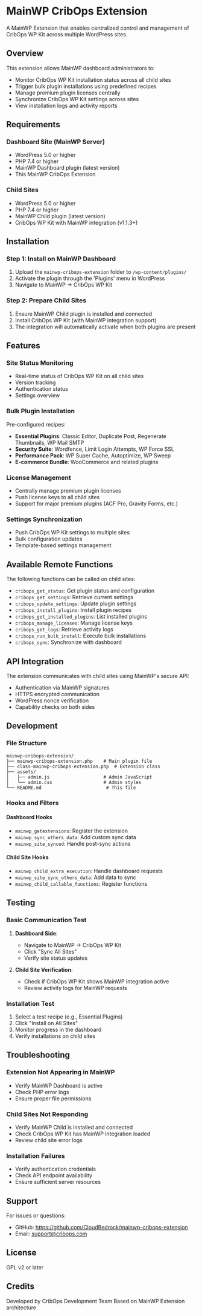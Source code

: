 # MainWP CribOps Extension

A MainWP Extension that enables centralized control and management of CribOps WP Kit across multiple WordPress sites.

## Overview

This extension allows MainWP dashboard administrators to:
- Monitor CribOps WP Kit installation status across all child sites
- Trigger bulk plugin installations using predefined recipes
- Manage premium plugin licenses centrally
- Synchronize CribOps WP Kit settings across sites
- View installation logs and activity reports

## Requirements

### Dashboard Site (MainWP Server)
- WordPress 5.0 or higher
- PHP 7.4 or higher
- MainWP Dashboard plugin (latest version)
- This MainWP CribOps Extension

### Child Sites
- WordPress 5.0 or higher
- PHP 7.4 or higher
- MainWP Child plugin (latest version)
- CribOps WP Kit with MainWP integration (v1.1.3+)

## Installation

### Step 1: Install on MainWP Dashboard

1. Upload the `mainwp-cribops-extension` folder to `/wp-content/plugins/`
2. Activate the plugin through the 'Plugins' menu in WordPress
3. Navigate to MainWP → CribOps WP Kit

### Step 2: Prepare Child Sites

1. Ensure MainWP Child plugin is installed and connected
2. Install CribOps WP Kit (with MainWP integration support)
3. The integration will automatically activate when both plugins are present

## Features

### Site Status Monitoring
- Real-time status of CribOps WP Kit on all child sites
- Version tracking
- Authentication status
- Settings overview

### Bulk Plugin Installation
Pre-configured recipes:
- **Essential Plugins**: Classic Editor, Duplicate Post, Regenerate Thumbnails, WP Mail SMTP
- **Security Suite**: Wordfence, Limit Login Attempts, WP Force SSL
- **Performance Pack**: WP Super Cache, Autoptimize, WP Sweep
- **E-commerce Bundle**: WooCommerce and related plugins

### License Management
- Centrally manage premium plugin licenses
- Push license keys to all child sites
- Support for major premium plugins (ACF Pro, Gravity Forms, etc.)

### Settings Synchronization
- Push CribOps WP Kit settings to multiple sites
- Bulk configuration updates
- Template-based settings management

## Available Remote Functions

The following functions can be called on child sites:

- `cribops_get_status`: Get plugin status and configuration
- `cribops_get_settings`: Retrieve current settings
- `cribops_update_settings`: Update plugin settings
- `cribops_install_plugins`: Install plugin recipes
- `cribops_get_installed_plugins`: List installed plugins
- `cribops_manage_licenses`: Manage license keys
- `cribops_get_logs`: Retrieve activity logs
- `cribops_run_bulk_install`: Execute bulk installations
- `cribops_sync`: Synchronize with dashboard

## API Integration

The extension communicates with child sites using MainWP's secure API:
- Authentication via MainWP signatures
- HTTPS encrypted communication
- WordPress nonce verification
- Capability checks on both sides

## Development

### File Structure
```
mainwp-cribops-extension/
├── mainwp-cribops-extension.php    # Main plugin file
├── class-mainwp-cribops-extension.php  # Extension class
├── assets/
│   ├── admin.js                    # Admin JavaScript
│   └── admin.css                   # Admin styles
└── README.md                        # This file
```

### Hooks and Filters

#### Dashboard Hooks
- `mainwp_getextensions`: Register the extension
- `mainwp_sync_others_data`: Add custom sync data
- `mainwp_site_synced`: Handle post-sync actions

#### Child Site Hooks
- `mainwp_child_extra_execution`: Handle dashboard requests
- `mainwp_site_sync_others_data`: Add data to sync
- `mainwp_child_callable_functions`: Register functions

## Testing

### Basic Communication Test

1. **Dashboard Side**:
   - Navigate to MainWP → CribOps WP Kit
   - Click "Sync All Sites"
   - Verify site status updates

2. **Child Site Verification**:
   - Check if CribOps WP Kit shows MainWP integration active
   - Review activity logs for MainWP requests

### Installation Test

1. Select a test recipe (e.g., Essential Plugins)
2. Click "Install on All Sites"
3. Monitor progress in the dashboard
4. Verify installations on child sites

## Troubleshooting

### Extension Not Appearing in MainWP
- Verify MainWP Dashboard is active
- Check PHP error logs
- Ensure proper file permissions

### Child Sites Not Responding
- Verify MainWP Child is installed and connected
- Check CribOps WP Kit has MainWP integration loaded
- Review child site error logs

### Installation Failures
- Verify authentication credentials
- Check API endpoint availability
- Ensure sufficient server resources

## Support

For issues or questions:
- GitHub: https://github.com/CloudBedrock/mainwp-cribops-extension
- Email: support@cribops.com

## License

GPL v2 or later

## Credits

Developed by CribOps Development Team
Based on MainWP Extension architecture